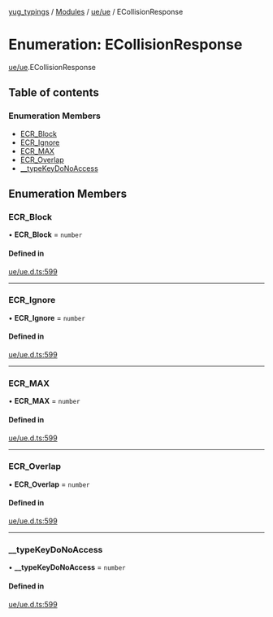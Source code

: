 [yug_typings](../README.md) / [Modules](../modules.md) / [ue/ue](../modules/ue_ue.md) / ECollisionResponse

# Enumeration: ECollisionResponse

[ue/ue](../modules/ue_ue.md).ECollisionResponse

## Table of contents

### Enumeration Members

- [ECR\_Block](ue_ue.ECollisionResponse.md#ecr_block)
- [ECR\_Ignore](ue_ue.ECollisionResponse.md#ecr_ignore)
- [ECR\_MAX](ue_ue.ECollisionResponse.md#ecr_max)
- [ECR\_Overlap](ue_ue.ECollisionResponse.md#ecr_overlap)
- [\_\_typeKeyDoNoAccess](ue_ue.ECollisionResponse.md#__typekeydonoaccess)

## Enumeration Members

### ECR\_Block

• **ECR\_Block** = `number`

#### Defined in

[ue/ue.d.ts:599](https://github.com/YugMetaverse/yug_typings/blob/25cad34/ue/ue.d.ts#L599)

___

### ECR\_Ignore

• **ECR\_Ignore** = `number`

#### Defined in

[ue/ue.d.ts:599](https://github.com/YugMetaverse/yug_typings/blob/25cad34/ue/ue.d.ts#L599)

___

### ECR\_MAX

• **ECR\_MAX** = `number`

#### Defined in

[ue/ue.d.ts:599](https://github.com/YugMetaverse/yug_typings/blob/25cad34/ue/ue.d.ts#L599)

___

### ECR\_Overlap

• **ECR\_Overlap** = `number`

#### Defined in

[ue/ue.d.ts:599](https://github.com/YugMetaverse/yug_typings/blob/25cad34/ue/ue.d.ts#L599)

___

### \_\_typeKeyDoNoAccess

• **\_\_typeKeyDoNoAccess** = `number`

#### Defined in

[ue/ue.d.ts:599](https://github.com/YugMetaverse/yug_typings/blob/25cad34/ue/ue.d.ts#L599)
